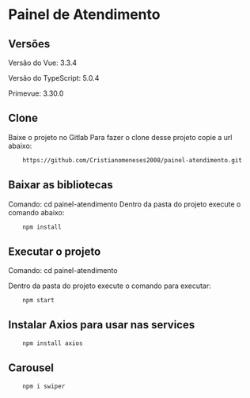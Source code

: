 # Painel de Atendimento

## Versões

Versão do Vue: 3.3.4

Versão do TypeScript: 5.0.4

Primevue: 3.30.0


## Clone

Baixe o projeto no Gitlab
Para fazer o clone desse projeto copie a url abaixo:

```bash
    https://github.com/Cristianomeneses2008/painel-atendimento.git
```

## Baixar as bibliotecas

Comando: cd painel-atendimento
Dentro da pasta do projeto execute o comando abaixo:

```bash
    npm install
```

## Executar o projeto

Comando: cd painel-atendimento

Dentro da pasta do projeto execute o comando para executar:

```bash
    npm start
```

## Instalar Axios para usar nas services

```bash
    npm install axios
```

## Carousel

```bash
    npm i swiper
```


